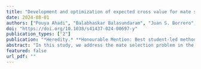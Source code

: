 ```yaml
---
title: "Development and optimization of expected cross value for mate selection problems"
date: 2024-08-01
authors: ["Pouya Ahadi", "Balabhaskar Balasundaram", "Juan S. Borrero", "Charles Chen"]
doi: "https://doi.org/10.1038/s41437-024-00697-y"
publication_types: ["2"]
publication: "*Heredity.* **Honourable Mention: Best student-led methodological paper in Heredity for 2024**"
abstract: "In this study, we address the mate selection problem in the hybridization stage of a breeding pipeline, which constitutes the multi-objective breeding goal key to the performance of a variety development program. The solution framework we formulate seeks to ensure that individuals with the most desirable genomic characteristics are selected to cross in order to maximize the likelihood of the inheritance of desirable genetic materials to the progeny. Unlike approaches that use phenotypic values for parental selection and evaluate individuals separately, we use a criterion that relies on the genetic architecture of traits and evaluates combinations of genomic information of the pairs of individuals. We introduce the _expected cross value_ (ECV) criterion that measures the expected number of desirable alleles for gametes produced by pairs of individuals sampled from a population of potential parents. We use the ECV criterion to develop an integer linear programming formulation for the parental selection problem. The formulation is capable of controlling the inbreeding level between selected mates. We evaluate the approach or two applications: (i) improving multiple target traits simultaneously, and (ii) finding a multi-parental solution to design crossing blocks. We evaluate the performance of the ECV criterion using a simulation study. Finally, we discuss how the ECV criterion and the proposed integer linear programming techniques can be applied to improve breeding efficiency while maintaining genetic diversity in a breeding program."
featured: false
url_pdf: ""
---
```

